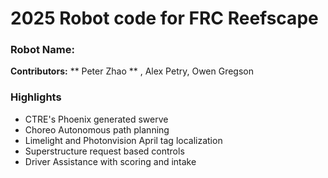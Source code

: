 <h1> 2025 Robot code for FRC Reefscape </h1>
<h3> Robot Name: </h3>
<p> <b>Contributors:</b> ** Peter Zhao ** , Alex Petry, Owen Gregson</p>

<h3> Highlights </h3>
<ul>
    <li> CTRE's Phoenix generated swerve</li>
    <li> Choreo Autonomous path planning</li>
    <li> Limelight and Photonvision April tag localization</li>
    <li> Superstructure request based controls</li>
    <li> Driver Assistance with scoring and intake</li>
</ul>
